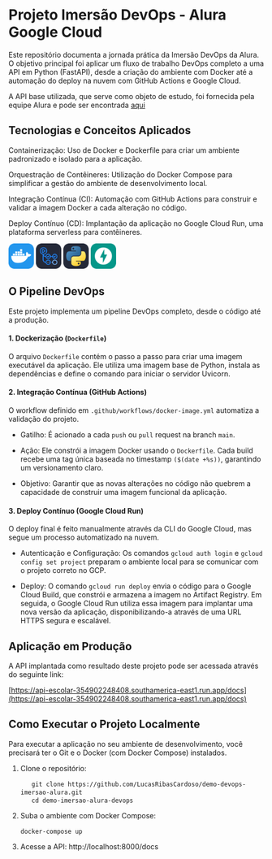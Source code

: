 # Projeto Imersão DevOps - Alura Google Cloud

Este repositório documenta a jornada prática da Imersão DevOps da Alura. O objetivo principal foi aplicar um fluxo de trabalho DevOps completo a uma API em Python (FastAPI), desde a criação do ambiente com Docker até a automação do deploy na nuvem com GitHub Actions e Google Cloud.

A API base utilizada, que serve como objeto de estudo, foi fornecida pela equipe Alura e pode ser encontrada [aqui](https://github.com/guilhermeonrails/ellis)


## Tecnologias e Conceitos Aplicados
Containerização: Uso de Docker e Dockerfile para criar um ambiente padronizado e isolado para a aplicação.

Orquestração de Contêineres: Utilização do Docker Compose para simplificar a gestão do ambiente de desenvolvimento local.

Integração Contínua (CI): Automação com GitHub Actions para construir e validar a imagem Docker a cada alteração no código.

Deploy Contínuo (CD): Implantação da aplicação no Google Cloud Run, uma plataforma serverless para contêineres.

<div>
   <img src="https://github.com/tandpfun/skill-icons/blob/main/icons/Docker.svg" width="50"/>
   <img src="https://github.com/tandpfun/skill-icons/blob/main/icons/GithubActions-Dark.svg" width="50"/>
   <img src="https://github.com/tandpfun/skill-icons/blob/main/icons/Python-Dark.svg" width="50"/>
   <img src="https://github.com/tandpfun/skill-icons/blob/main/icons/FastAPI.svg" width="50"/>
</div>

## O Pipeline DevOps
Este projeto implementa um pipeline DevOps completo, desde o código até a produção.

#### 1. Dockerização (```Dockerfile```)

   O arquivo ```Dockerfile``` contém o passo a passo para criar uma imagem executável da aplicação. Ele utiliza uma imagem base de Python, instala as dependências e define o comando para iniciar o servidor Uvicorn.

#### 2. Integração Contínua (GitHub Actions)

O workflow definido em ```.github/workflows/docker-image.yml``` automatiza a validação do projeto.

- Gatilho: É acionado a cada ```push``` ou ```pull``` request na branch ```main```.

- Ação: Ele constrói a imagem Docker usando o ```Dockerfile```. Cada build recebe uma tag única baseada no timestamp ```($(date +%s))```, garantindo um versionamento claro.
      
- Objetivo: Garantir que as novas alterações no código não quebrem a capacidade de construir uma imagem funcional da aplicação.

#### 3. Deploy Contínuo (Google Cloud Run)
O deploy final é feito manualmente através da CLI do Google Cloud, mas segue um processo automatizado na nuvem.

- Autenticação e Configuração: Os comandos ```gcloud auth login``` e ```gcloud config set project``` preparam o ambiente local para se comunicar com o projeto correto no GCP.

- Deploy: O comando ```gcloud run deploy``` envia o código para o Google Cloud Build, que constrói e armazena a imagem no Artifact Registry. Em seguida, o Google Cloud Run utiliza essa imagem para implantar uma nova versão da aplicação, disponibilizando-a através de uma URL HTTPS segura e escalável.


## Aplicação em Produção
A API implantada como resultado deste projeto pode ser acessada através do seguinte link:

[https://api-escolar-354902248408.southamerica-east1.run.app/docs](https://api-escolar-354902248408.southamerica-east1.run.app/docs)

## Como Executar o Projeto Localmente
Para executar a aplicação no seu ambiente de desenvolvimento, você precisará ter o Git e o Docker (com Docker Compose) instalados.

1. Clone o repositório:
   ~~~
      git clone https://github.com/LucasRibasCardoso/demo-devops-imersao-alura.git
      cd demo-imersao-alura-devops
   ~~~
2. Suba o ambiente com Docker Compose:
   ~~~
   docker-compose up
   ~~~
3. Acesse a API: http://localhost:8000/docs

